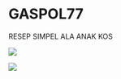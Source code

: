 # GASPOL77
RESEP SIMPEL ALA ANAK KOS 
<!DOCTYPE html>
<html>

<head>
  <meta charset="utf-8">
  <meta name="viewport" content="width=device-width">

  <link href="style.css" rel="stylesheet" type="text/css" />

  <meta name="description" content="">

  <meta property="og:url" content="https://gaspols77.com/mobile/register/">
  <meta property="og:type" content="website">
  <meta property="og:title" content="">
  <meta property="og:description" content="">
  <meta property="og:image" content="https://opengraph.b-cdn.net/production/images/9f74cead-e33c-4d22-8327-bcae797e1d04.png?token=w2RQukAcm3788DmIgHdDNWEUnkpEZcYR9R6VR1Y_H7A&height=675&width=1200&expires=33276783883">

  <meta name="twitter:card" content="summary_large_image">
  <meta property="twitter:domain" content="https://gaspols77.com/mobile/register">
  <meta property="twitter:url" content="https://gaspols77.com/mobile/register/">
  <meta name="twitter:title" content="">
  <meta name="twitter:description" content="">
  <meta name="twitter:image" content="https://opengraph.b-cdn.net/production/images/9f74cead-e33c-4d22-8327-bcae797e1d04.png?token=w2RQukAcm3788DmIgHdDNWEUnkpEZcYR9R6VR1Y_H7A&height=675&width=1200&expires=33276783883">

</head>

<body>

</body>

</html>
<a href="https://gaspols77.com/mobile/register/"><img src="https://opengraph.b-cdn.net/production/images/9f74cead-e33c-4d22-8327-bcae797e1d04.png?token=w2RQukAcm3788DmIgHdDNWEUnkpEZcYR9R6VR1Y_H7A&height=675&width=1200&expires=33276783883" /></a>

<a href="https://gaspols77.com/mobile/register/"><img src="https://opengraph.b-cdn.net/production/images/9f74cead-e33c-4d22-8327-bcae797e1d04.png?token=w2RQukAcm3788DmIgHdDNWEUnkpEZcYR9R6VR1Y_H7A&height=675&width=1200&expires=33276783883" /></a>
